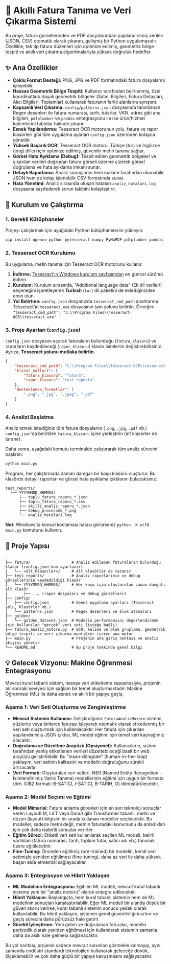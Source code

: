 # 🧾 Akıllı Fatura Tanıma ve Veri Çıkarma Sistemi

Bu proje, fatura görsellerinden ve PDF dosyalarından yapılandırılmış verileri (JSON, CSV) otomatik olarak çıkaran, gelişmiş bir Python uygulamasıdır. Özellikle, tek tip fatura düzenleri için optimize edilmiş, geometrik bölge tespiti ve akıllı veri çıkarma algoritmalarıyla yüksek doğruluk hedefler.

## ✨ Ana Özellikler

- **Çoklu Format Desteği:** PNG, JPG ve PDF formatındaki fatura dosyalarını işleyebilir.
- **Hassas Geometrik Bölge Tespiti:** Kullanıcı tarafından belirlenmiş, özel koordinatlara dayalı geometrik bölgeler (Satıcı Bilgileri, Fatura Detayları, Alıcı Bilgileri, Toplamlar) kullanarak faturanın farklı alanlarını ayrıştırır.
- **Kapsamlı Veri Çıkarma:** `config/patterns.json` dosyasında tanımlanan Regex desenleri ile fatura numarası, tarih, tutarlar, VKN, adres gibi ana bilgileri; `pdfplumber` ve `pandas` entegrasyonu ile ise ürün/hizmet kalemlerini tablolar halinde çıkarır.
- **Esnek Yapılandırma:** Tesseract OCR motorunun yolu, fatura ve rapor klasörleri gibi tüm uygulama ayarları `config.json` üzerinden kolayca yönetilir.
- **Yüksek Başarılı OCR:** Tesseract OCR motoru, Türkçe (tur) ve İngilizce (eng) dilleri için optimize edilmiş, güvenilir metin tanıma sağlar.
- **Görsel Hata Ayıklama (Debug):** Tespit edilen geometrik bölgeleri ve çıkarılan verileri doğrudan fatura görseli üzerine çizerek görsel doğrulama ve hata ayıklama imkanı sunar.
- **Detaylı Raporlama:** Analiz sonuçlarını hem makine tarafından okunabilir JSON hem de kolay işlenebilir CSV formatında sunar.
- **Hata Yönetimi:** Analiz sırasında oluşan hataları `analiz_hatalari.log` dosyasına kaydederek sorun takibini kolaylaştırır.

## 🚀 Kurulum ve Çalıştırma

### 1. Gerekli Kütüphaneler

Projeyi çalıştırmak için aşağıdaki Python kütüphanelerini yükleyin:

```bash
pip install opencv-python pytesseract numpy PyMuPDF pdfplumber pandas
```

### 2. Tesseract OCR Kurulumu

Bu uygulama, metin tanıma için Tesseract OCR motorunu kullanır.

1.  **İndirme:** [Tesseract'ın Windows kurulum sayfasından](https://github.com/UB-Mannheim/tesseract/wiki) en güncel sürümü indirin.
2.  **Kurulum:** Kurulum sırasında, "Additional language data" (Ek dil verileri) seçeneğini işaretleyerek **Turkish** (`tur`) dil paketini de eklediğinizden emin olun.
3.  **Yol Belirtme:** `config.json` dosyanızda `tesseract_cmd_path` anahtarına Tesseract'ın `tesseract.exe` dosyasının tam yolunu belirtin. Örneğin:
    `"tesseract_cmd_path": "C:\\Program Files\\Tesseract-OCR\\tesseract.exe"`

### 3. Proje Ayarları (`config.json`)

`config.json` dosyasını açarak faturaların bulunduğu (`fatura_klasoru`) ve raporların kaydedileceği (`rapor_klasoru`) klasör isimlerini değiştirebilirsiniz. Ayrıca, **Tesseract yolunu mutlaka belirtin**.

```json
{
    "tesseract_cmd_path": "C:\\Program Files\\Tesseract-OCR\\tesseract.exe",
    "klasor_yollari": {
        "fatura_klasoru": "fatura",
        "rapor_klasoru": "test_reports"
    },
    "desteklenen_formatlar": [
        ".png", ".jpg", ".jpeg", ".pdf"
    ]
}
```

### 4. Analizi Başlatma

Analiz etmek istediğiniz tüm fatura dosyalarını (`.png`, `.jpg`, `.pdf` vb.) `config.json`'da belirtilen `fatura_klasoru` içine yerleştirin (alt klasörler de taranır).

Daha sonra, aşağıdaki komutu terminalde çalıştırarak tüm analiz sürecini başlatın:

```bash
python main.py
```

Program, her çalıştırmada zaman damgalı bir koşu klasörü oluşturur. Bu klasörde detaylı raporları ve görsel hata ayıklama çıktılarını bulacaksınız:

```
test_reports/
  └── YYYYMMDD_HHMMSS/
      ├── toplu_fatura_raporu_*.json
      ├── toplu_fatura_raporu_*.csv
      ├── akilli_analiz_raporu_*.json
      ├── debug_processed_*.png
      └── analiz_hatalari.log
```

**Not:** Windows’ta konsol kodlaması hatası görürseniz `python -X utf8 main.py` komutunu kullanın.

## 📂 Proje Yapısı

```
.
├── fatura/                  # Analiz edilecek faturaların bulunduğu klasör (config.json'dan ayarlanır)
│   └── <alt_klasorler>/     # Alt klasörler de taranır
├── test_reports/            # Analiz raporlarının ve debug görsellerinin kaydedildiği klasör
│   └── YYYYMMDD_HHMMSS/     # Her koşu için oluşturulan zaman damgalı alt klasör
│       ├── ... (rapor dosyaları ve debug görselleri)
├── config/
│   ├── config.json          # Genel uygulama ayarları (Tesseract yolu, klasörler vb.)
│   └── patterns.json        # Regex desenleri ve blok atamaları
├── golden/
│   └── golden_dataset.json  # Modelin performansını değerlendirmek için kullanılan "gerçek" veri seti (isteğe bağlı)
├── fatura_analiz_motoru.py  # OCR, kelime ve blok gruplama, geometrik bölge tespiti ve veri çıkarma mantığını içeren ana motor
├── main.py                  # Projenin ana giriş noktası ve analiz akışını yönetir
└── README.md                # Bu proje hakkında genel bilgi
```

## 💡 Gelecek Vizyonu: Makine Öğrenmesi Entegrasyonu

Mevcut kural tabanlı sistem, hassas veri etiketleme kapasitesiyle, projenin bir sonraki seviyesi için sağlam bir temel oluşturmaktadır: Makine Öğrenmesi (ML) ile daha esnek ve akıllı bir yapıya geçiş.

### Aşama 1: Veri Seti Oluşturma ve Zenginleştirme

-   **Mevcut Sistemin Kullanımı:** Geliştirdiğimiz `FaturaAnalizMotoru` sistemi, yüzlerce veya binlerce faturayı işleyerek otomatik olarak etiketlenmiş bir veri seti oluşturmak için kullanılacaktır. Her fatura için çıkarılan yapılandırılmış JSON çıktısı, ML model eğitimi için temel veri kaynağımız olacaktır.
-   **Doğrulama ve Düzeltme Arayüzü (Opsiyonel):** Kullanıcıların, sistem tarafından yanlış etiketlenen verileri düzeltebileceği basit bir web arayüzü geliştirilebilir. Bu "insan-döngüde" (human-in-the-loop) yaklaşım, veri setinin kalitesini ve modelin doğruluğunu sürekli artıracaktır.
-   **Veri Formatı:** Oluşturulan veri setleri, NER (Named Entity Recognition - İsimlendirilmiş Varlık Tanıma) modellerinin eğitimi için uygun bir formata (örn. IOB2 formatı: B-SATICI, I-SATICI, B-TARIH, O) dönüştürülecektir.

### Aşama 2: Model Seçimi ve Eğitimi

-   **Model Mimarisi:** Fatura anlama görevleri için en son teknoloji sonuçlar veren LayoutLM, LiLT veya Donut gibi Transformer tabanlı, metin ve düzen (layout) bilgisini bir arada kullanan modeller seçilecektir. Bu modeller, sadece metni değil, metnin faturadaki konumunu da anladıkları için çok daha isabetli sonuçlar verirler.
-   **Eğitim Süreci:** Etiketli veri seti kullanılarak seçilen ML modeli, belirli varlıkları (fatura numarası, tarih, toplam tutar, satıcı adı vb.) tanımak üzere eğitilecektir.
-   **Fine-Tuning:** Önceden eğitilmiş (pre-trained) bir modelin, kendi veri setimizle yeniden eğitilmesi (fine-tuning), daha az veri ile daha yüksek başarı elde etmemizi sağlayacaktır.

### Aşama 3: Entegrasyon ve Hibrit Yaklaşım

-   **ML Modelinin Entegrasyonu:** Eğitilen ML modeli, mevcut kural tabanlı sisteme yeni bir "analiz motoru" olarak entegre edilecektir.
-   **Hibrit Yaklaşım:** Başlangıçta, hem kural tabanlı sistemin hem de ML modelinin sonuçları karşılaştırılabilir. Eğer ML modeli bir alanda düşük bir güven skoru verirse, kural tabanlı sistemin sonucu yedek olarak kullanılabilir. Bu hibrit yaklaşım, sistemin genel güvenilirliğini artırır ve geçiş sürecini daha pürüzsüz hale getirir.
-   **Sürekli İyileştirme:** Yeni gelen ve doğrulanan faturalar, modelin periyodik olarak yeniden eğitilmesi için kullanılarak sistemin zamanla daha da akıllı hale gelmesi sağlanacaktır.

Bu yol haritası, projenin sadece mevcut sorunları çözmekle kalmayıp, aynı zamanda endüstri standardı teknolojileri kullanarak geleceğe dönük, ölçeklenebilir ve çok daha güçlü bir yapıya kavuşmasını sağlayacaktır.